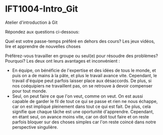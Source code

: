 # IFT1004-Intro_Git
Atelier d'introduction à Git

Répondez aux questions ci-dessous:

Quel est votre passe-temps préféré en dehors des cours?
Les jeux vidéos, lire et apprendre de nouvelles choses

Préférez-vous travailler en groupe ou seul(e) pour résoudre des problèmes? Pourquoi?
Les deux ont leurs avantages et inconvénient :
- En équipe, on bénéficie de l'expertise et des idées de tous le monde, et puis on a
  de mains à la pâte, et plus le travail avance vite. Cependant, le travail d'équipe
  peut parfois laisser place aux désaccords. De plus, si nos coéquipiers ne travaillent
  pas, on se retrouve à devoir compenser pour tout monde.
- Seul, on peut faire ce que l'on veut, comme on veut. On est aussi capable de garder
  le fil de tout ce qui se passe et rien ne nous échappe, car on est impliqué
  pleinement dans tout ce qui est fait. De plus, cela signifie que chaque tâche est une
  oportunité d'apprendre. Cependant, en étant seul, on avance moins vite, car on doit
  tout faire et on reste parfois bloquer sur des choses simples car l'on reste coincé
  dans notre perspective singulière.